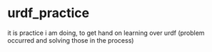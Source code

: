 # urdf_practice
it is practice i am doing, to get hand on learning over urdf (problem occurred and solving those in the process)
